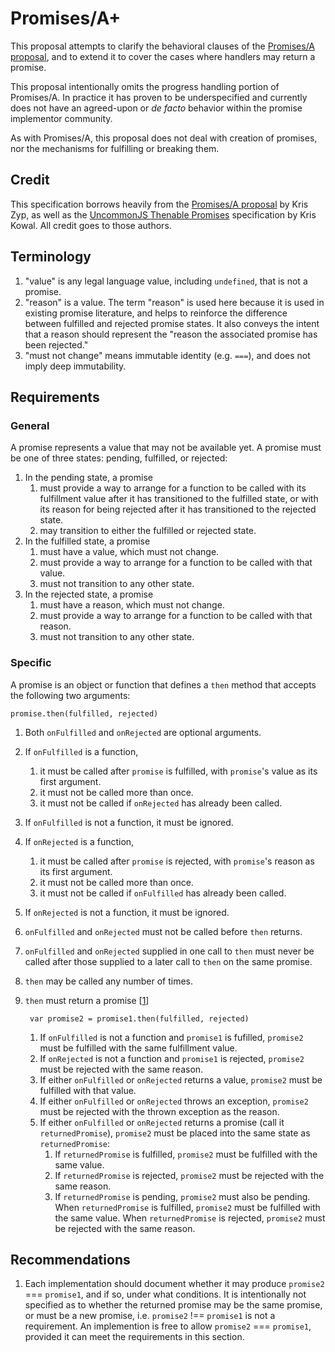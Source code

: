 # Promises/A+

This proposal attempts to clarify the behavioral clauses of the [Promises/A proposal](http://wiki.commonjs.org/wiki/Promises/A), and to extend it to cover the cases where handlers may return a promise. 

This proposal intentionally omits the progress handling portion of Promises/A.  In practice it has proven to be underspecified and currently does not have an agreed-upon or *de facto* behavior within the promise implementor community.

As with Promises/A, this proposal does not deal with creation of promises, nor the mechanisms for fulfilling or breaking them.

## Credit

This specification borrows heavily from the [Promises/A proposal](http://wiki.commonjs.org/wiki/Promises/A) by Kris Zyp, as well as the [UncommonJS Thenable Promises](https://github.com/kriskowal/uncommonjs/blob/master/promises/specification.md) specification by Kris Kowal. All credit goes to those authors.

## Terminology

1. "value" is any legal language value, including `undefined`, that is not a promise.
1. "reason" is a value. The term "reason" is used here because it is used in existing promise literature, and helps to reinforce the difference between fulfilled and rejected promise states. It also conveys the intent that a reason should represent the "reason the associated promise has been rejected."
1. "must not change" means immutable identity (e.g. `===`), and does not imply deep immutability.

## Requirements

### General

A promise represents a value that may not be available yet.  A promise must be one of three states: pending, fulfilled, or rejected:

1. In the pending state, a promise
    1. must provide a way to arrange for a function to be called with its fulfillment value after it has transitioned to the fulfilled state, or with its reason for being rejected after it has transitioned to the rejected state.
    1. may transition to either the fulfilled or rejected state.
1. In the fulfilled state, a promise
    1. must have a value, which must not change.
    1. must provide a way to arrange for a function to be called with that value.
    1. must not transition to any other state.
1. In the rejected state, a promise
    1. must have a reason, which must not change.
    1. must provide a way to arrange for a function to be called with that reason.
    1. must not transition to any other state.

### Specific

A promise is an object or function that defines a `then` method that accepts the following two arguments:

    promise.then(fulfilled, rejected)

1. Both `onFulfilled` and `onRejected` are optional arguments.
1. If `onFulfilled` is a function,
    1. it must be called after `promise` is fulfilled, with `promise`'s value as its first argument.
    1. it must not be called more than once.
    1. it must not be called if `onRejected` has already been called.
1. If `onFulfilled` is not a function, it must be ignored.
1. If `onRejected` is a function,
    1. it must be called after `promise` is rejected, with `promise`'s reason as its first argument.
    1. it must not be called more than once.
    1. it must not be called if `onFulfilled` has already been called.
1. If `onRejected` is not a function, it must be ignored.
1. `onFulfilled` and `onRejected` must not be called before `then` returns.
1. `onFulfilled` and `onRejected` supplied in one call to `then` must never be called after those supplied to a later call to `then` on the same promise.
1. `then` may be called any number of times.
1. `then` must return a promise [[1](#recommendations)]

        var promise2 = promise1.then(fulfilled, rejected)

    1. If `onFulfilled` is not a function and `promise1` is fufilled, `promise2` must be fulfilled with the same fulfillment value.
    1. If `onRejected` is not a function and `promise1` is rejected, `promise2` must be rejected with the same reason.
    1. If either `onFulfilled` or `onRejected` returns a value, `promise2` must be fulfilled with that value.
    1. If either `onFulfilled` or `onRejected` throws an exception, `promise2` must be rejected with the thrown exception as the reason.
    1. If either `onFulfilled` or `onRejected` returns a promise (call it `returnedPromise`), `promise2` must be placed into the same state as `returnedPromise`:
        1. If `returnedPromise` is fulfilled, `promise2` must be fulfilled with the same value.
        1. If `returnedPromise` is rejected, `promise2` must be rejected with the same reason.
        1. If `returnedPromise` is pending, `promise2` must also be pending.  When `returnedPromise` is fulfilled, `promise2` must be fulfilled with the same value.  When `returnedPromise` is rejected, `promise2` must be rejected with the same reason.

## Recommendations

1. Each implementation should document whether it may produce `promise2` === `promise1`, and if so, under what conditions.  It is intentionally not specified as to whether the returned promise may be the same promise, or must be a new promise, i.e. `promise2` !== `promise1` is not a requirement.  An implemention is free to allow `promise2` === `promise1`, provided it can meet the requirements in this section.
